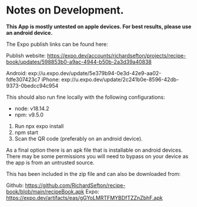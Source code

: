# Notes on Development. 

**This App is mostly untested on apple devices. For best results, please use an android device.** 

The Expo publish links can be found here:

Publish website: https://expo.dev/accounts/richardsefton/projects/recipe-book/updates/598853b0-a9ac-4944-b50b-2a3d39a40838

Android: exp://u.expo.dev/update/5e379b94-0e3d-42e9-aa02-fdfe307423c7
iPhone: exp://u.expo.dev/update/2c241b0e-8596-42db-9373-0bedcc94c954


This should also run fine locally with the following configurations:

* node: v18.14.2
* npm: v9.5.0

1. Run npx expo install
2. npm start
3. Scan the QR code (preferably on an android device). 


As a final option there is an apk file that is installable on android devices. There may be some permissions you will need to bypass on your device as the app is from an untrusted source.

This has been included in the zip file and can also be downloaded from:

Github: https://github.com/RichardSefton/recipe-book/blob/main/recipeBook.apk
Expo: https://expo.dev/artifacts/eas/gGYoLMRTFMYBDfTZZnZbhF.apk